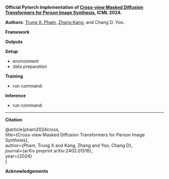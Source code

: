 **Official Pytorch Implementation of [Cross-view Masked Diffusion Transformers for Person Image Synthesis](https://arxiv.org/abs/2402.01516), ICML 2024.**

**Authors**: [Trung X. Pham](https://scholar.google.com/citations?user=4DkPIIAAAAAJ&hl=en), [Zhang Kang](https://scholar.google.com/citations?user=nj19btQAAAAJ&hl=en), and Chang D. Yoo.

**Framework**

**Outputs**

**Setup**
+ environment
+ data preparation

**Training**
+ run command: 

**Inference**
+ run command:

---
**Citation**

@article{pham2024cross,\
  title={Cross-view Masked Diffusion Transformers for Person Image Synthesis},\
  author={Pham, Trung X and Kang, Zhang and Yoo, Chang D},\
  journal={arXiv preprint arXiv:2402.01516},\
  year={2024}\
}

**Acknowledgements**

